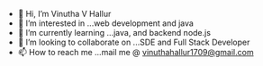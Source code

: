 - 👋 Hi, I’m Vinutha V Hallur
- 👀 I’m interested in ...web development and java
- 🌱 I’m currently learning ...java, and backend node.js
- 💞️ I’m looking to collaborate on ...SDE and Full Stack Developer
- 📫 How to reach me ...mail me @ vinuthahallur1709@gmail.com

<!---
Vinutha-17/Vinutha-17 is a ✨ special ✨ repository because its `README.md` (this file) appears on your GitHub profile.
You can click the Preview link to take a look at your changes.
--->
